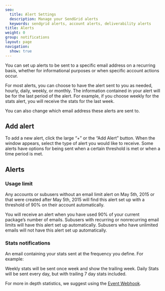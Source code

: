 ```yaml
---
seo:
  title: Alert Settings
  description: Manage your SendGrid alerts
  keywords: sendgrid alerts, account alerts, deliverability alerts
title: Alerts
weight: 0
group: notifications
layout: page
navigation:
  show: true
---
```


You can set up alerts to be sent to a specific email address on a recurring basis, whether for informational purposes or when specific account actions occur.

For most alerts, you can choose to have the alert sent to you as needed, hourly, daily, weekly, or monthly. The information contained in your alert will be for the last period of the alert. For example, if you choose weekly for the stats alert, you will receive the stats for the last week.

You can also change which email address these alerts are sent to.

## 	Add alert
 	
To add a new alert, click the large “+” or the “Add Alert” button. When the window appears, select the type of alert you would like to receive. Some alerts have options for being sent when a certain threshold is met or when a time period is met.

## 	Alerts
 	
 ### 	Usage limit
 	
<call-out>

Any accounts or subusers without an email limit alert on May 5th, 2015 or that were created after May 5th, 2015 will find this alert set up with a threshold of 90% on their account automatically.

</call-out>

You will receive an alert when you have used 90% of your current package’s number of emails. Subusers with recurring or nonrecurring email limits will have this alert set up automatically. Subusers who have unlimited emails will not have this alert set up automatically.

 ### 	Stats notifications
 	
An email containing your stats sent at the frequency you define. For example:

Weekly stats will be sent once week and show the trailing week.
Daily Stats will be sent every day, but with trailing 7 day stats included.

For more in depth statistics, we suggest using the [Event Webhook]({{root_url}}/for-developers/tracking-events/event.html).
